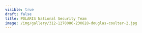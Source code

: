 ```yaml
---
visible: true
draft: false
title: POLARIS National Security Team
image: /img/gallery/312-1270086-230628-douglas-coulter-2.jpg
---
```


